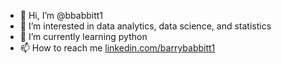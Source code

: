 - 👋 Hi, I’m @bbabbitt1
- 👀 I’m interested in data analytics, data science, and statistics
- 🌱 I’m currently learning python
- 📫 How to reach me [linkedin.com/barrybabbitt1](https://www.linkedin.com/in/barrybabbitt1/)

<!---
bbabbitt1/bbabbitt1 is a ✨ special ✨ repository because its `README.md` (this file) appears on your GitHub profile.
You can click the Preview link to take a look at your changes.
--->
